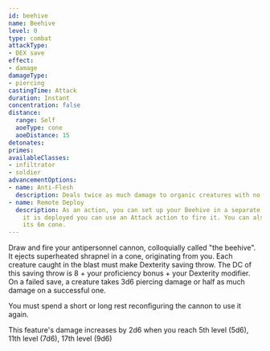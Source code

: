```yaml
---
id: beehive
name: Beehive
level: 0
type: combat
attackType:
- DEX save
effect:
- damage
damageType:
- piercing
castingTime: Attack
duration: Instant
concentration: false
distance:
  range: Self
  aoeType: cone
  aoeDistance: 15
detonates: 
primes: 
availableClasses:
- infiltrator
- soldier
advancementOptions:
- name: Anti-Flesh
  description: Deals twice as much damage to organic creatures with no shield points.
- name: Remote Deploy
  description: As an action, you can set up your Beehive in a separate location. Once
    it is deployed you can use an Attack action to fire it. You can also fire it as a reaction whenever a creature enters
    its 6m cone.
---
```

Draw and fire your antipersonnel cannon, colloquially called "the beehive". It ejects superheated shrapnel in a <me-distance length="15" adj/> cone,
originating from you. Each creature caught in the blast must make Dexterity saving throw. The DC of this saving throw is
8 + your proficiency bonus + your Dexterity modifier. On a failed save, a creature takes 3d6 piercing damage or half as
much damage on a successful one.

You must spend a short or long rest reconfiguring the cannon to use it again.

This feature's damage increases by 2d6 when you reach 5th level (5d6), 11th level (7d6), 17th level (9d6)
